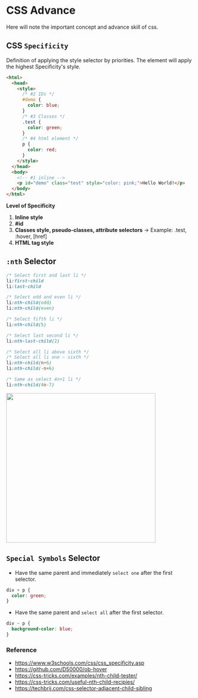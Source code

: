 # CSS Advance

Here will note the important concept and advance skill of css.

## CSS `Specificity`

Definition of applying the style selector by priorities. The element will apply the highest Specificity's style.

```html
<html>
  <head>
    <style>
      /* #2 IDs */
      #demo {
        color: blue;
      }
      /* #3 Classes */
      .test {
        color: green;
      }
      /* #4 html element */
      p {
        color: red;
      }
    </style>
  </head>
  <body>
    <!-- #1 inline -->
    <p id="demo" class="test" style="color: pink;">Hello World!</p>
  </body>
</html>
```

**Level of Specificity**

1. **Inline style**
2. **#id**
3. **Classes style, pseudo-classes, attribute selectors** -> Example: .test, :hover, [href]
4. **HTML tag style**

## `:nth` Selector

```css
/* Select first and last li */
li:first-child
li:last-child

/* Select odd and even li */
li:nth-child(odd)
li:nth-child(even)

/* Select fifth li */
li:nth-child(5)

/* Select last second li */
li:nth-last-child(2)

/* Select all li above sixth */
/* Select all li one ~ sixth */
li:nth-child(n+6)
li:nth-child(-n+6)

/* Same as select 4n+1 li */
li:nth-child(4n-7)
```

<img src="https://github.com/D50000/CSS-advanced/blob/master/assets/:nth.jpg" width="400" height="400"/>

## `Special Symbols` Selector

- Have the same parent and immediately `select one` after the first selector.

```css
div + p {
  color: green;
}
```

- Have the same parent and `select all` after the first selector.

```css
div ~ p {
  background-color: blue;
}
```

### Reference

- https://www.w3schools.com/css/css_specificity.asp
- https://github.com/D50000/ob-hover
- https://css-tricks.com/examples/nth-child-tester/
- https://css-tricks.com/useful-nth-child-recipies/
- https://techbrij.com/css-selector-adjacent-child-sibling
